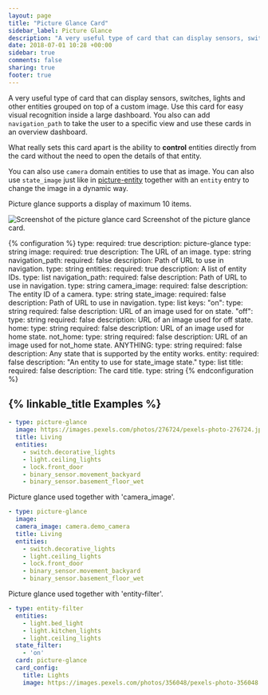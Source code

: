 ```yaml
---
layout: page
title: "Picture Glance Card"
sidebar_label: Picture Glance
description: "A very useful type of card that can display sensors, switches, lights and other entities grouped on top of a custom image. Use this card for easy visual recognition inside a large dashboard."
date: 2018-07-01 10:28 +00:00
sidebar: true
comments: false
sharing: true
footer: true
---
```


A very useful type of card that can display sensors, switches, lights and other entities grouped on top of a custom image. Use this card for easy visual recognition inside a large dashboard. You also can add `navigation_path` to take the user to a specific view and use these cards in an overview dashboard.

What really sets this card apart is the ability to **control** entities directly from the card without the need to open the details of that entity.

You can also use `camera` domain entities to use that as image. You can also use `state_image` just like in [picture-entity](/lovelace/picture-entity/) together with an `entity` entry to change the image in a dynamic way.

Picture glance supports a display of maximum 10 items.

<p class='img'>
<img src='/images/lovelace/lovelace_picture_glance.gif' alt='Screenshot of the picture glance card'>
Screenshot of the picture glance card.
</p>

{% configuration %}
type:
  required: true
  description: picture-glance
  type: string
image:
  required: true
  description: The URL of an image.
  type: string
navigation_path:
  required: false
  description: Path of URL to use in navigation.
  type: string
entities:
  required: true
  description: A list of entity IDs.
  type: list
navigation_path:
  required: false
  description: Path of URL to use in navigation.
  type: string
camera_image:
  required: false
  description: The entity ID of a camera.
  type: string
state_image:
  required: false
  description: Path of URL to use in navigation.
  type: list
  keys:
    "on":
      type: string
      required: false
      description: URL of an image used for on state.
    "off":
      type: string
      required: false
      description: URL of an image used for off state.
    home:
      type: string
      required: false
      description: URL of an image used for home state.
    not_home:
      type: string
      required: false
      description: URL of an image used for not_home state.
    ANYTHING:
      type: string
      required: false
      description: Any state that is supported by the entity works.
entity:
  required: false
  description: "An entity to use for state_image state."
  type: list
title:
  required: false
  description: The card title.
  type: string
{% endconfiguration %}

## {% linkable_title Examples %}

```yaml
- type: picture-glance
  image: https://images.pexels.com/photos/276724/pexels-photo-276724.jpeg?auto=compress&cs=tinysrgb&dpr=2&h=240&w=495
  title: Living
  entities:
    - switch.decorative_lights
    - light.ceiling_lights
    - lock.front_door
    - binary_sensor.movement_backyard
    - binary_sensor.basement_floor_wet
```

Picture glance used together with 'camera_image'.

```yaml
- type: picture-glance
  image:
  camera_image: camera.demo_camera
  title: Living
  entities:
    - switch.decorative_lights
    - light.ceiling_lights
    - lock.front_door
    - binary_sensor.movement_backyard
    - binary_sensor.basement_floor_wet
```

Picture glance used together with 'entity-filter'.

```yaml
- type: entity-filter
  entities:
    - light.bed_light
    - light.kitchen_lights
    - light.ceiling_lights
  state_filter:
    - 'on'
  card: picture-glance
  card_config:
    title: Lights
    image: https://images.pexels.com/photos/356048/pexels-photo-356048.jpeg?auto=compress&cs=tinysrgb&dpr=2&h=295&w=490
```
